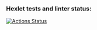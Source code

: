 ### Hexlet tests and linter status:
[![Actions Status](https://github.com/leksfix/python-project-50/actions/workflows/hexlet-check.yml/badge.svg)](https://github.com/leksfix/python-project-50/actions)